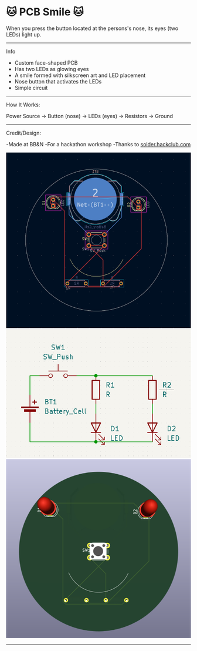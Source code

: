 # 🐱 PCB Smile 🐱

When you press the button located at the persons's nose, its eyes (two LEDs) light up. 

---

Info

- Custom face-shaped PCB
- Has two LEDs as glowing eyes
- A smile formed with silkscreen art and LED placement
- Nose button that activates the LEDs
- Simple circuit

---

How It Works:

Power Source → Button (nose) → LEDs (eyes) → Resistors → Ground

---

Credit/Design:

-Made at BB&N
-For a hackathon workshop
-Thanks to [solder.hackclub.com](https://solder.hackclub.com/)

![PCB Photo 1](photos/pcbphoto1.png)  
![PCB Photo 2](photos/pcbphoto2.png)  
![PCB Photo 3](photos/pcbphoto3.png)

---

